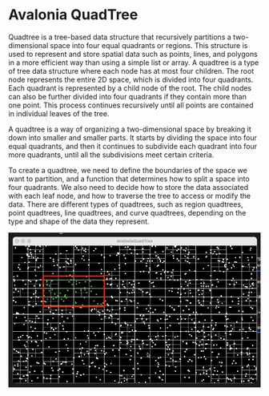 # Avalonia QuadTree
Quadtree is a tree-based data structure that recursively partitions a two-dimensional space into four equal quadrants or regions. This structure is used to represent and store spatial data such as points, lines, and polygons in a more efficient way than using a simple list or array. A quadtree is a type of tree data structure where each node has at most four children. The root node represents the entire 2D space, which is divided into four quadrants. Each quadrant is represented by a child node of the root. The child nodes can also be further divided into four quadrants if they contain more than one point. This process continues recursively until all points are contained in individual leaves of the tree.

A quadtree is a way of organizing a two-dimensional space by breaking it down into smaller and smaller parts. It starts by dividing the space into four equal quadrants, and then it continues to subdivide each quadrant into four more quadrants, until all the subdivisions meet certain criteria.

To create a quadtree, we need to define the boundaries of the space we want to partition, and a function that determines how to split a space into four quadrants. We also need to decide how to store the data associated with each leaf node, and how to traverse the tree to access or modify the data. There are different types of quadtrees, such as region quadtrees, point quadtrees, line quadtrees, and curve quadtrees, depending on the type and shape of the data they represent.

<img src="demo/demo.gif" alt="Demo">

